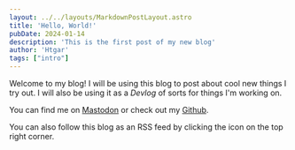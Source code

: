 ```yaml
---
layout: ../../layouts/MarkdownPostLayout.astro
title: 'Hello, World!' 
pubDate: 2024-01-14
description: 'This is the first post of my new blog'
author: 'Htgar'
tags: ["intro"]
---
```


Welcome to my blog! I will be using this blog to post about cool new things I try out. I will also be using it as a _Devlog_ of sorts for things I'm working on.

You can find me on [Mastodon](https://mastodon.world/@htgar) or check out my [Github](https://github.com/htgar).

You can also follow this blog as an RSS feed by clicking the icon on the top right corner.
